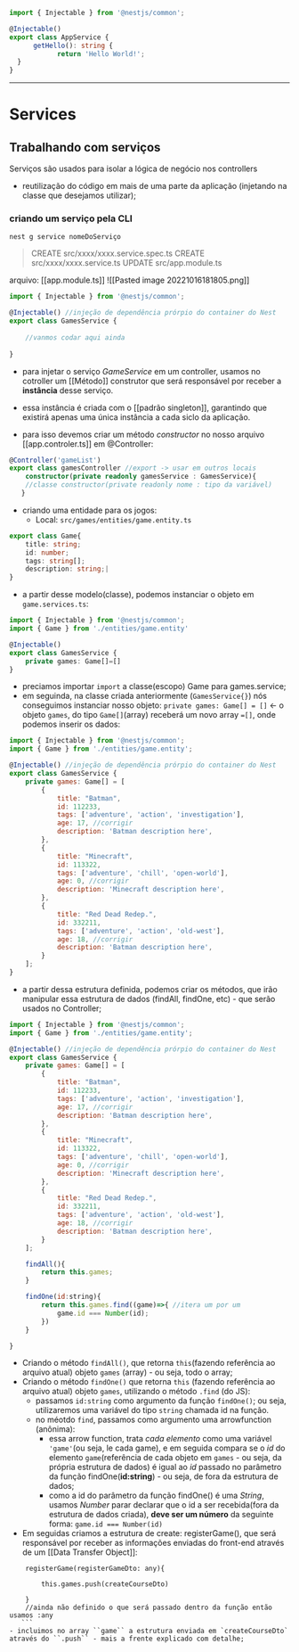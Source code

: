 ```ts
import { Injectable } from '@nestjs/common';

@Injectable()
export class AppService {
	  getHello(): string {
		    return 'Hello World!';
  }
}
```

---
# Services

## Trabalhando com serviços
Serviços são usados para isolar a lógica de negócio nos controllers
- reutilização do código em mais de uma parte da aplicação (injetando na classe que desejamos utilizar);

### criando um serviço pela CLI
``nest g service nomeDoServiço``

>CREATE src/xxxx/xxxx.service.spec.ts
CREATE src/xxxx/xxxx.service.ts
UPDATE src/app.module.ts

arquivo: [[app.module.ts]]
![[Pasted image 20221016181805.png]]

```js
import { Injectable } from '@nestjs/common';

@Injectable() //injeção de dependência prórpio do container do Nest
export class GamesService {
	
	//vanmos codar aqui ainda
	
}
```
- para injetar o serviço *GameService* em um controller, usamos no cotroller um [[Método]] construtor que será responsável por receber a **instância** desse serviço.
- essa instância é criada com o [[padrão singleton]], garantindo que existirá apenas uma única instância a cada siclo da aplicação.

- para isso devemos criar um método *constructor* no nosso arquivo [[app.controler.ts]] em @Controller:
```ts
@Controller('gameList')
export class gamesController //export -> usar em outros locais 
	constructor(private readonly gamesService : GamesService){
	//classe constructor(private readonly nome : tipo da variável)
   }
```

- criando uma entidade para os jogos: 
	- Local: `src/games/entities/game.entity.ts`
```ts
export class Game{
	title: string;
	id: number;
	tags: string[];
	description: string;|
}
```

- a partir desse modelo(classe), podemos instanciar o objeto em ``game.services.ts``:
```ts
import { Injectable } from '@nestjs/common';
import { Game } from './entities/game.entity'

@Injectable()
export class GamesService {
	private games: Game[]=[]
}

```

- preciamos importar ``import`` a classe(escopo) Game para games.service;
- em seguinda, na classe criada anteriormente (`GamesService{}`) nós conseguimos instanciar nosso objeto: ``private games: Game[] = []`` <- o objeto ``games``, do tipo ``Game[]``(array) receberá um novo array ``=[]``, onde podemos inserir os dados:
```js
import { Injectable } from '@nestjs/common';
import { Game } from './entities/game.entity';

@Injectable() //injeção de dependência prórpio do container do Nest
export class GamesService {
    private games: Game[] = [
        {
            title: "Batman",
            id: 112233,
            tags: ['adventure', 'action', 'investigation'],
            age: 17, //corrigir
            description: 'Batman description here',
        },
        {
            title: "Minecraft",
            id: 113322,
            tags: ['adventure', 'chill', 'open-world'],
            age: 0, //corrigir
            description: 'Minecraft description here',
        },
        {
            title: "Red Dead Redep.",
            id: 332211,
            tags: ['adventure', 'action', 'old-west'],
            age: 18, //corrigir
            description: 'Batman description here',
        }
    ];
}
```
- a partir dessa estrutura definida, podemos criar os métodos, que irão manipular essa estrutura de dados (findAll, findOne, etc) - que serão usados no Controller;
```js
import { Injectable } from '@nestjs/common';
import { Game } from './entities/game.entity';

@Injectable() //injeção de dependência prórpio do container do Nest
export class GamesService {
    private games: Game[] = [
        {
            title: "Batman",
            id: 112233,
            tags: ['adventure', 'action', 'investigation'],
            age: 17, //corrigir
            description: 'Batman description here',
        },
        {
            title: "Minecraft",
            id: 113322,
            tags: ['adventure', 'chill', 'open-world'],
            age: 0, //corrigir
            description: 'Minecraft description here',
        },
        {
            title: "Red Dead Redep.",
            id: 332211,
            tags: ['adventure', 'action', 'old-west'],
            age: 18, //corrigir
            description: 'Batman description here',
        }
    ];

	findAll(){
		return this.games;
	}

	findOne(id:string){
		return this.games.find((game)=>{ //itera um por um
			game.id === Number(id); 
		})
	}

}
```

- Criando o método ``findAll()``, que retorna ``this``(fazendo referência ao arquivo atual) objeto ``games`` (array) - ou seja, todo o array;
- Criando o método ``findOne()`` que retorna ``this`` (fazendo referência ao arquivo atual) objeto ``games``, utilizando o método ``.find`` (do JS):
	- passamos ``id:string`` como argumento da função ``findOne()``; ou seja, utilizaremos uma variável do tipo ``string`` chamada id na função.
	- no méotdo ``find``, passamos como argumento uma arrowfunction (anônima):
		- essa arrow function, trata *cada elemento* como uma variável ``'game'``(ou seja, le cada game), e em seguida compara se o *id* do elemento ``game``(referência de cada objeto em ``games`` - ou seja, da própria estrutura de dados) é igual ao *id* passado no parâmetro da função findOne(**id:string**) - ou seja, de fora da estrutura de dados;
		- como a id do parâmetro da função findOne() é uma *String*, usamos *Number* parar declarar que o id a ser recebida(fora da estrutura de dados criada), **deve ser um número** da seguinte forma: ``game.id === Number(id)`` 
- Em seguidas criamos a estrutura de create: registerGame(), que será responsável por receber as informações enviadas do front-end através de um [[Data Transfer Object]]:
```ts...
	registerGame(registerGameDto: any){ 
		   
		this.games.push(createCourseDto)
		
	} 
	//ainda não definido o que será passado dentro da função então usamos :any
   ```
- incluimos no array ``game`` a estrutura enviada em `createCourseDto` através do ``.push`` - mais a frente explicado com detalhe;